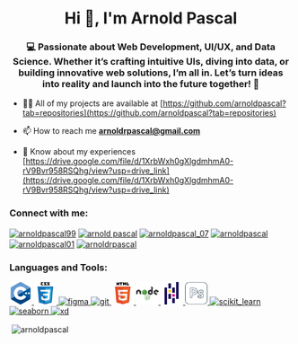 <h1 align="center">Hi 👋, I'm Arnold Pascal</h1>
<h3 align="center">💻 Passionate about Web Development, UI/UX, and Data Science. Whether it’s crafting intuitive UIs, diving into data, or building innovative web solutions, I’m all in. Let’s turn ideas into reality and launch into the future together! 🚀</h3>

- 👨‍💻 All of my projects are available at [https://github.com/arnoldpascal?tab=repositories](https://github.com/arnoldpascal?tab=repositories)

- 📫 How to reach me **arnoldrpascal@gmail.com**

- 📄 Know about my experiences [https://drive.google.com/file/d/1XrbWxh0gXlgdmhmA0-rV9Bvr958RSQhg/view?usp=drive_link](https://drive.google.com/file/d/1XrbWxh0gXlgdmhmA0-rV9Bvr958RSQhg/view?usp=drive_link)

<h3 align="left">Connect with me:</h3>
<p align="left">
<a href="https://twitter.com/arnoldpascal99" target="blank"><img align="center" src="https://raw.githubusercontent.com/rahuldkjain/github-profile-readme-generator/master/src/images/icons/Social/twitter.svg" alt="arnoldpascal99" height="30" width="40" /></a>
<a href="https://linkedin.com/in/arnold-pascal-a644bb18b" target="blank"><img align="center" src="https://raw.githubusercontent.com/rahuldkjain/github-profile-readme-generator/master/src/images/icons/Social/linked-in-alt.svg" alt="arnold pascal" height="30" width="40" /></a>
<a href="https://instagram.com/arnoldpascal_07" target="blank"><img align="center" src="https://raw.githubusercontent.com/rahuldkjain/github-profile-readme-generator/master/src/images/icons/Social/instagram.svg" alt="arnoldpascal_07" height="30" width="40" /></a>
<a href="https://www.behance.net/arnoldpascal" target="blank"><img align="center" src="https://raw.githubusercontent.com/rahuldkjain/github-profile-readme-generator/master/src/images/icons/Social/behance.svg" alt="arnoldpascal" height="30" width="40" /></a>
<a href="https://www.leetcode.com/arnoldpascal01" target="blank"><img align="center" src="https://raw.githubusercontent.com/rahuldkjain/github-profile-readme-generator/master/src/images/icons/Social/leet-code.svg" alt="arnoldpascal01" height="30" width="40" /></a>
<a href="https://auth.geeksforgeeks.org/user/arnoldrpascal" target="blank"><img align="center" src="https://raw.githubusercontent.com/rahuldkjain/github-profile-readme-generator/master/src/images/icons/Social/geeks-for-geeks.svg" alt="arnoldrpascal" height="30" width="40" /></a>
</p>

<h3 align="left">Languages and Tools:</h3>
<p align="left"> <a href="https://www.w3schools.com/cpp/" target="_blank" rel="noreferrer"> <img src="https://raw.githubusercontent.com/devicons/devicon/master/icons/cplusplus/cplusplus-original.svg" alt="cplusplus" width="40" height="40"/> </a> <a href="https://www.w3schools.com/css/" target="_blank" rel="noreferrer"> <img src="https://raw.githubusercontent.com/devicons/devicon/master/icons/css3/css3-original-wordmark.svg" alt="css3" width="40" height="40"/> </a> <a href="https://www.figma.com/" target="_blank" rel="noreferrer"> <img src="https://www.vectorlogo.zone/logos/figma/figma-icon.svg" alt="figma" width="40" height="40"/> </a> <a href="https://git-scm.com/" target="_blank" rel="noreferrer"> <img src="https://www.vectorlogo.zone/logos/git-scm/git-scm-icon.svg" alt="git" width="40" height="40"/> </a> <a href="https://www.w3.org/html/" target="_blank" rel="noreferrer"> <img src="https://raw.githubusercontent.com/devicons/devicon/master/icons/html5/html5-original-wordmark.svg" alt="html5" width="40" height="40"/> </a> <a href="https://nodejs.org" target="_blank" rel="noreferrer"> <img src="https://raw.githubusercontent.com/devicons/devicon/master/icons/nodejs/nodejs-original-wordmark.svg" alt="nodejs" width="40" height="40"/> </a> <a href="https://pandas.pydata.org/" target="_blank" rel="noreferrer"> <img src="https://raw.githubusercontent.com/devicons/devicon/2ae2a900d2f041da66e950e4d48052658d850630/icons/pandas/pandas-original.svg" alt="pandas" width="40" height="40"/> </a> <a href="https://www.photoshop.com/en" target="_blank" rel="noreferrer"> <img src="https://raw.githubusercontent.com/devicons/devicon/master/icons/photoshop/photoshop-line.svg" alt="photoshop" width="40" height="40"/> </a> <a href="https://scikit-learn.org/" target="_blank" rel="noreferrer"> <img src="https://upload.wikimedia.org/wikipedia/commons/0/05/Scikit_learn_logo_small.svg" alt="scikit_learn" width="40" height="40"/> </a> <a href="https://seaborn.pydata.org/" target="_blank" rel="noreferrer"> <img src="https://seaborn.pydata.org/_images/logo-mark-lightbg.svg" alt="seaborn" width="40" height="40"/> </a> <a href="https://adobexdplatform.com/" target="_blank" rel="noreferrer"> <img src="https://cdn.iconscout.com/icon/premium/png-256-thumb/adobe-adobe-xd-2522531-2132719.png?f=webp&w=256" alt="xd" width="40" height="40"/> </a> </p> <p>&nbsp;<img align="center" src="https://github-readme-stats.vercel.app/api?username=arnoldpascal&show_icons=true&locale=en" alt="arnoldpascal" /></p>
